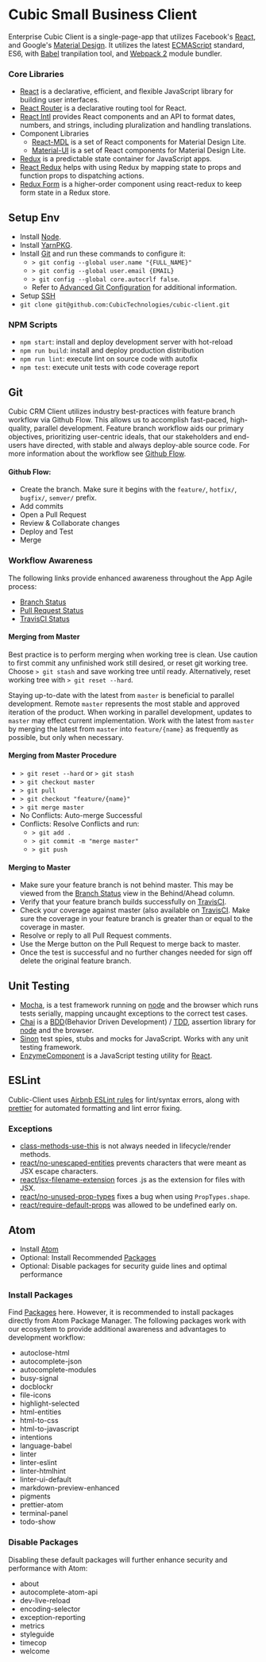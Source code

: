 # Cubic Small Business Client
Enterprise Cubic Client is a single-page-app that utilizes Facebook's [React](https://facebook.github.io/react), and Google's [Material Design](https://material.io). It utilizes the latest [ECMAScript](https://github.com/lukehoban/es6features) standard, ES6, with [Babel](https://babeljs.io) tranpilation tool, and [Webpack 2](https://webpack.github.io) module bundler.

### Core Libraries
* [React](https://facebook.github.io/react) is a declarative, efficient, and flexible JavaScript library for building user interfaces.
* [React Router](https://github.com/ReactTraining/react-router) is a declarative routing tool for React.
* [React Intl](https://github.com/yahoo/react-intl) provides React components and an API to format dates, numbers, and strings, including pluralization and handling translations.
* Component Libraries
  * [React-MDL](https://react-mdl.github.io/react-mdl) is a set of React components for Material Design Lite.
  * [Material-UI](http://www.material-ui.com) is a set of React components for Material Design Lite.
* [Redux](http://redux.js.org) is a predictable state container for JavaScript apps.
* [React Redux](https://github.com/reactjs/react-redux) helps with using Redux by mapping state to props and function props to dispatching actions.
* [Redux Form](http://redux-form.com) is a higher-order component using react-redux to keep form state in a Redux store.

## Setup Env
* Install [Node](https://nodejs.org/en/download/current).
* Install [YarnPKG](https://yarnpkg.com/en/docs/install).
* Install [Git](https://git-scm.com/downloads) and run these commands to configure it:
  * `> git config --global user.name "{FULL_NAME}"`
  * `> git config --global user.email {EMAIL}`
  * `> git config --global core.autocrlf false`.
  * Refer to [Advanced Git Configuration](https://git-scm.com/book/en/v2/Customizing-Git-Git-Configuration) for additional information.
* Setup [SSH](https://help.github.com/articles/connecting-to-github-with-ssh/)
* `git clone git@github.com:CubicTechnologies/cubic-client.git`


### NPM Scripts
* `npm start`: install and deploy development server with hot-reload
* `npm run build`: install and deploy production distribution
* `npm run lint`: execute lint on source code with autofix
* `npm test`: execute unit tests with code coverage report


## Git
Cubic CRM Client utilizes industry best-practices with feature branch workflow via Github Flow. This allows us to accomplish fast-paced, high-quality, parallel development. Feature branch workflow aids our primary objectives, prioritizing user-centric ideals, that our stakeholders and end-users have directed, with stable and always deploy-able source code. For more information about the workflow see [Github Flow](https://guides.github.com/introduction/flow/).

#### Github Flow:
* Create the branch. Make sure it begins with the `feature/`, `hotfix/`, `bugfix/`, `semver/` prefix.
* Add commits
* Open a Pull Request
* Review & Collaborate changes
* Deploy and Test
* Merge

### Workflow Awareness
The following links provide enhanced awareness throughout the App Agile process:
* [Branch Status](https://github.com/CubicTechnologies/cubic-client/branches)
* [Pull Request Status](https://github.com/CubicTechnologies/cubic-client/pulls)
* [TravisCI Status](https://travis-ci.org/CubicTechnologies)


#### Merging from Master
Best practice is to perform merging when working tree is clean. Use caution to first commit any unfinished work still desired, or reset git working tree. Choose `> git stash` and save working tree until ready. Alternatively, reset working tree with `> git reset --hard`.

Staying up-to-date with the latest from `master` is beneficial to parallel development. Remote `master` represents the most stable and approved iteration of the product. When working in parallel development, updates to `master` may effect current implementation. Work with the latest from `master` by merging the latest from `master` into  `feature/{name}` as frequently as possible, but only when necessary.

#### Merging from Master Procedure
* `> git reset --hard` or `> git stash`
* `> git checkout master`
* `> git pull`
* `> git checkout "feature/{name}"`
* `> git merge master`
* No Conflicts: Auto-merge Successful
* Conflicts: Resolve Conflicts and run:
  * `> git add .`
  * `> git commit -m "merge master"`
  * `> git push`

#### Merging to Master
* Make sure your feature branch is not behind master. This may be viewed from the [Branch Status](https://github.com/CubicTechnologies/cubic-client/branches) view in the Behind/Ahead column.
* Verify that your feature branch builds successfully on [TravisCI](https://travis-ci.org/CubicTechnologies).
* Check your coverage against master (also available on [TravisCI](https://travis-ci.org/CubicTechnologies). Make sure the coverage in your feature branch is greater than or equal to the coverage in master.
* Resolve or reply to all Pull Request comments.
* Use the Merge button on the Pull Request to merge back to master.
* Once the test is successful and no further changes needed for sign off delete the original feature branch.

## Unit Testing
* [Mocha](https://mochajs.org), is a test framework running on [node](http://nodejs.org) and the browser which runs tests serially, mapping uncaught exceptions to the correct test cases.
* [Chai](https://chaijs.com) is a [BDD](https://www.agilealliance.org/glossary/bdd)(Behavior Driven Development) / [TDD](https://en.wikipedia.org/wiki/Test-driven_development), assertion library for [node](http://nodejs.org) and the browser.
* [Sinon](https://sinonjs.org) test spies, stubs and mocks for JavaScript. Works with any unit testing framework.
* [EnzymeComponent](https://github.com/airbnb/enzyme) is a JavaScript testing utility for [React](https://facebook.github.io/react).

## ESLint
Cublic-Client uses [Airbnb ESLint rules](https://github.com/airbnb/javascript) for lint/syntax errors, along with [prettier](https://github.com/prettier/prettier) for automated formatting and lint error fixing.

### Exceptions
* [class-methods-use-this](http://eslint.org/docs/rules/class-methods-use-this) is not always needed in lifecycle/render methods.
* [react/no-unescaped-entities](https://github.com/yannickcr/eslint-plugin-react/blob/master/docs/rules/no-unescaped-entities.md) prevents characters that were meant as JSX escape characters.
* [react/jsx-filename-extension](https://github.com/yannickcr/eslint-plugin-react/blob/master/docs/rules/jsx-filename-extension.md) forces .js as the extension for files with JSX.
* [react/no-unused-prop-types](https://github.com/yannickcr/eslint-plugin-react/blob/master/docs/rules/no-unused-prop-types.md) fixes a bug when using `PropTypes.shape`.
* [react/require-default-props](https://github.com/yannickcr/eslint-plugin-react/blob/master/docs/rules/require-default-props.md) was allowed to be undefined early on.

## Atom
* Install [Atom](https://atom.io)
* Optional: Install Recommended [Packages](https://atom.io/packages)
* Optional: Disable packages for security guide lines and optimal performance

### Install Packages
Find [Packages](https://atom.io/packages) here. However, it is recommended to install packages directly from Atom Package Manager. The following packages work with our ecosystem to provide additional awareness and advantages to development workflow:
* autoclose-html
* autocomplete-json
* autocomplete-modules
* busy-signal
* docblockr
* file-icons
* highlight-selected
* html-entities
* html-to-css
* html-to-javascript
* intentions
* language-babel
* linter
* linter-eslint
* linter-htmlhint
* linter-ui-default
* markdown-preview-enhanced
* pigments
* prettier-atom
* terminal-panel
* todo-show

### Disable Packages
Disabling these default packages will further enhance security and performance with Atom:
* about
* autocomplete-atom-api
* dev-live-reload
* encoding-selector
* exception-reporting
* metrics
* styleguide
* timecop
* welcome
